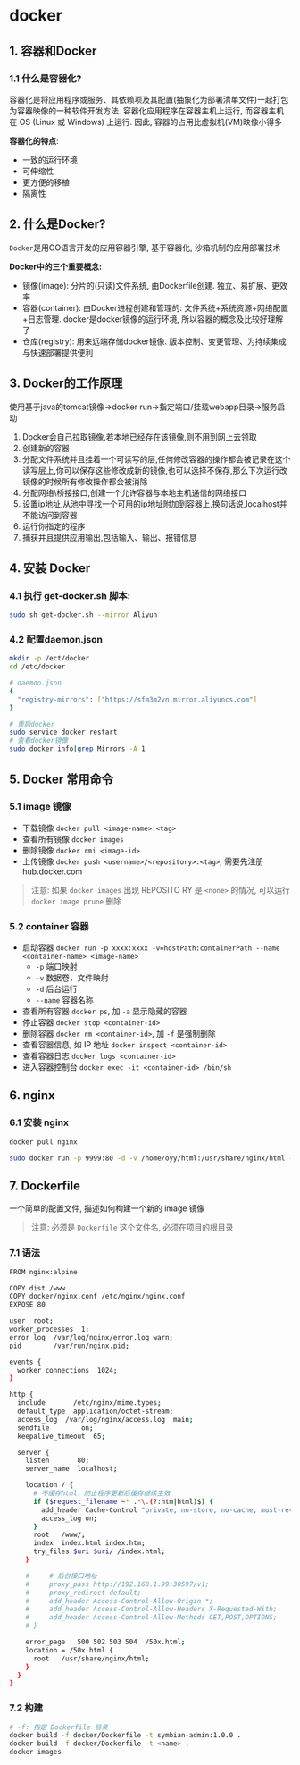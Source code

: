 # docker

## 1. 容器和Docker

### 1.1 什么是容器化?

容器化是将应用程序或服务、其依赖项及其配置(抽象化为部署清单文件)一起打包为容器映像的一种软件开发方法. 容器化应用程序在容器主机上运行, 而容器主机在 OS (Linux 或 Windows) 上运行. 因此, 容器的占用比虚拟机(VM)映像小得多

**容器化的特点**:

- 一致的运行环境
- 可伸缩性
- 更方便的移植
- 隔离性

## 2. 什么是Docker?

`Docker`是用GO语言开发的应用容器引擎, 基于容器化, 沙箱机制的应用部署技术

**Docker中的三个重要概念:**

- 镜像(image): 分片的(只读)文件系统, 由Dockerfile创建. 独立、易扩展、更效率
- 容器(container): 由Docker进程创建和管理的: 文件系统+系统资源+网络配置+日志管理. docker是docker镜像的运行环境, 所以容器的概念及比较好理解了
- 仓库(registry): 用来远端存储docker镜像. 版本控制、变更管理、为持续集成与快速部署提供便利

## 3. Docker的工作原理

使用基于java的tomcat镜像->docker run->指定端口/挂载webapp目录->服务启动

1. Docker会自己拉取镜像,若本地已经存在该镜像,则不用到网上去领取
2. 创建新的容器
3. 分配文件系统并且挂着一个可读写的层,任何修改容器的操作都会被记录在这个读写层上,你可以保存这些修改成新的镜像,也可以选择不保存,那么下次运行改镜像的时候所有修改操作都会被消除
4. 分配网络\桥接接口,创建一个允许容器与本地主机通信的网络接口
5. 设置ip地址,从池中寻找一个可用的ip地址附加到容器上,换句话说,localhost并不能访问到容器 
6. 运行你指定的程序
7. 捕获并且提供应用输出,包括输入、输出、报错信息

## 4. 安装 Docker

### 4.1 执行 get-docker.sh 脚本:

```sh
sudo sh get-docker.sh --mirror Aliyun
```

### 4.2 配置daemon.json

```sh
mkdir -p /ect/docker
cd /etc/docker

# daemon.json
{
  "registry-mirrors": ["https://sfm3m2vn.mirror.aliyuncs.com"]
}

# 重启docker
sudo service docker restart 
# 查看docker镜像
sudo docker info|grep Mirrors -A 1
```

## 5. Docker 常用命令

### 5.1 image 镜像

- 下载镜像 `docker pull <image-name>:<tag>`
- 查看所有镜像 `docker images`
- 删除镜像 `docker rmi <image-id>`
- 上传镜像 `docker push <username>/<repository>:<tag>`, 需要先注册 hub.docker.com

> 注意: 如果 `docker images` 出现 REPOSITO RY 是 `<none>` 的情况, 可以运行 `docker image prune` 删除

### 5.2 container 容器

- 启动容器 `docker run -p xxxx:xxxx -v=hostPath:containerPath --name <container-name> <image-name>`
  - `-p` 端口映射
  - `-v` 数据卷，文件映射
  - `-d` 后台运行
  - `--name` 容器名称
- 查看所有容器 `docker ps`, 加 `-a` 显示隐藏的容器
- 停止容器 `docker stop <container-id>`
- 删除容器 `docker rm <container-id>`, 加 `-f` 是强制删除
- 查看容器信息, 如 IP 地址 `docker inspect <container-id>`
- 查看容器日志 `docker logs <container-id>`
- 进入容器控制台 `docker exec -it <container-id> /bin/sh`

## 6. nginx

### 6.1 安装 nginx

```sh
docker pull nginx

sudo docker run -p 9999:80 -d -v /home/oyy/html:/usr/share/nginx/html --name nginx nginx
```

## 7. Dockerfile

一个简单的配置文件, 描述如何构建一个新的 image 镜像

> 注意: 必须是 `Dockerfile` 这个文件名, 必须在项目的根目录

### 7.1 语法

```sh
FROM nginx:alpine

COPY dist /www
COPY docker/nginx.conf /etc/nginx/nginx.conf
EXPOSE 80
```

```sh
user  root;
worker_processes  1;
error_log  /var/log/nginx/error.log warn;
pid        /var/run/nginx.pid;

events {
  worker_connections  1024;
}

http {
  include       /etc/nginx/mime.types;
  default_type  application/octet-stream;
  access_log  /var/log/nginx/access.log  main;
  sendfile        on;
  keepalive_timeout  65;

  server {
    listen       80;
    server_name  localhost;

    location / {
      # 不缓存html，防止程序更新后缓存继续生效
      if ($request_filename ~* .*\.(?:htm|html)$) {
        add_header Cache-Control "private, no-store, no-cache, must-revalidate, proxy-revalidate";
        access_log on;
      }
      root   /www/;
      index  index.html index.htm;
      try_files $uri $uri/ /index.html;
    }

    #     # 后台接口地址
    #     proxy_pass http://192.168.1.99:30597/v1;
    #     proxy_redirect default;
    #     add_header Access-Control-Allow-Origin *;
    #     add_header Access-Control-Allow-Headers X-Requested-With;
    #     add_header Access-Control-Allow-Methods GET,POST,OPTIONS;
    # }

    error_page   500 502 503 504  /50x.html;
    location = /50x.html {
      root   /usr/share/nginx/html;
    }
  }
}
```

### 7.2 构建

```sh
# -f: 指定 Dockerfile 目录
docker build -f docker/Dockerfile -t symbian-admin:1.0.0 .
docker build -f docker/Dockerfile -t <name> .
docker images
```



